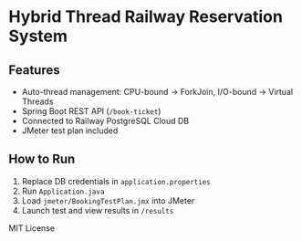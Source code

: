 # Hybrid Thread Railway Reservation System

## Features
- Auto-thread management: CPU-bound → ForkJoin, I/O-bound → Virtual Threads
- Spring Boot REST API (`/book-ticket`)
- Connected to Railway PostgreSQL Cloud DB
- JMeter test plan included

## How to Run
1. Replace DB credentials in `application.properties`
2. Run `Application.java`
3. Load `jmeter/BookingTestPlan.jmx` into JMeter
4. Launch test and view results in `/results`

MIT License